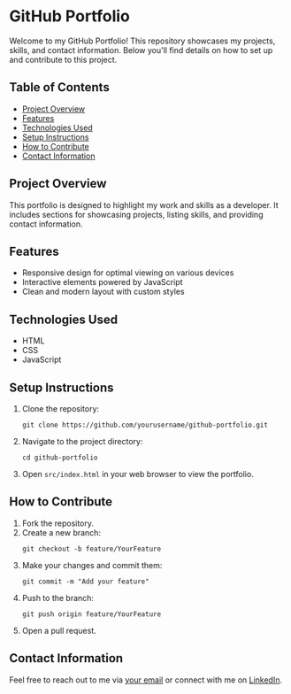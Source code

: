 # GitHub Portfolio

Welcome to my GitHub Portfolio! This repository showcases my projects, skills, and contact information. Below you'll find details on how to set up and contribute to this project.

## Table of Contents

- [Project Overview](#project-overview)
- [Features](#features)
- [Technologies Used](#technologies-used)
- [Setup Instructions](#setup-instructions)
- [How to Contribute](#how-to-contribute)
- [Contact Information](#contact-information)

## Project Overview

This portfolio is designed to highlight my work and skills as a developer. It includes sections for showcasing projects, listing skills, and providing contact information.

## Features

- Responsive design for optimal viewing on various devices
- Interactive elements powered by JavaScript
- Clean and modern layout with custom styles

## Technologies Used

- HTML
- CSS
- JavaScript

## Setup Instructions

1. Clone the repository:
   ```
   git clone https://github.com/yourusername/github-portfolio.git
   ```
2. Navigate to the project directory:
   ```
   cd github-portfolio
   ```
3. Open `src/index.html` in your web browser to view the portfolio.

## How to Contribute

1. Fork the repository.
2. Create a new branch:
   ```
   git checkout -b feature/YourFeature
   ```
3. Make your changes and commit them:
   ```
   git commit -m "Add your feature"
   ```
4. Push to the branch:
   ```
   git push origin feature/YourFeature
   ```
5. Open a pull request.

## Contact Information

Feel free to reach out to me via [your email](mailto:youremail@example.com) or connect with me on [LinkedIn](https://www.linkedin.com/in/yourprofile).
